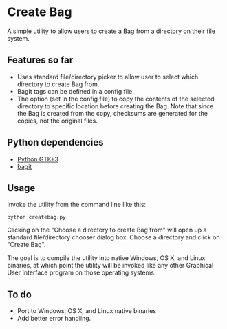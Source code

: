 # Create Bag

A simple utility to allow users to create a Bag from a directory on their file system.

## Features so far

* Uses standard file/directory picker to allow user to select which directory to create Bag from.
* BagIt tags can be defined in a config file.
* The option (set in the config file) to copy the contents of the selected directory to specific location before creating the Bag. Note that since the Bag is created from the copy, checksums are generated for the copies, not the original files.

## Python dependencies

* [Python GTK+3](http://python-gtk-3-tutorial.readthedocs.org/en/latest/index.html)
* [bagit](https://github.com/LibraryOfCongress/bagit-python)

## Usage

Invoke the utility from the command line like this:

`python createbag.py`

Clicking on the "Choose a directory to create Bag from" will open up a standard file/directory chooser dialog box. Choose a directory and click on "Create Bag".

The goal is to compile the utility into native Windows, OS X, and Linux binaries, at which point the utility will be invoked like any other Graphical User Interface program on those operating systems.

## To do

* Port to Windows, OS X, and Linux native binaries
* Add better error handling.
